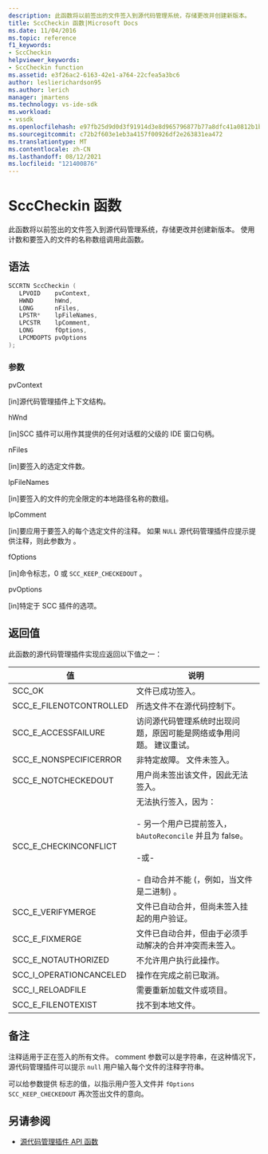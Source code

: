 ```yaml
---
description: 此函数将以前签出的文件签入到源代码管理系统，存储更改并创建新版本。
title: SccCheckin 函数|Microsoft Docs
ms.date: 11/04/2016
ms.topic: reference
f1_keywords:
- SccCheckin
helpviewer_keywords:
- SccCheckin function
ms.assetid: e3f26ac2-6163-42e1-a764-22cfea5a3bc6
author: leslierichardson95
ms.author: lerich
manager: jmartens
ms.technology: vs-ide-sdk
ms.workload:
- vssdk
ms.openlocfilehash: e97fb25d9d0d3f91914d3e8d965796877b77a8dfc41a0812b1b6cc0a93aba794
ms.sourcegitcommit: c72b2f603e1eb3a4157f00926df2e263831ea472
ms.translationtype: MT
ms.contentlocale: zh-CN
ms.lasthandoff: 08/12/2021
ms.locfileid: "121400876"
---
```

# <a name="scccheckin-function"></a>SccCheckin 函数
此函数将以前签出的文件签入到源代码管理系统，存储更改并创建新版本。 使用计数和要签入的文件的名称数组调用此函数。

## <a name="syntax"></a>语法

```cpp
SCCRTN SccCheckin (
   LPVOID    pvContext,
   HWND      hWnd,
   LONG      nFiles,
   LPSTR*    lpFileNames,
   LPCSTR    lpComment,
   LONG      fOptions,
   LPCMDOPTS pvOptions
);
```

### <a name="parameters"></a>参数
 pvContext

[in]源代码管理插件上下文结构。

 hWnd

[in]SCC 插件可以用作其提供的任何对话框的父级的 IDE 窗口句柄。

 nFiles

[in]要签入的选定文件数。

 lpFileNames

[in]要签入的文件的完全限定的本地路径名称的数组。

 lpComment

[in]要应用于要签入的每个选定文件的注释。 如果 `NULL` 源代码管理插件应提示提供注释，则此参数为 。

 fOptions

[in]命令标志，0 或 `SCC_KEEP_CHECKEDOUT` 。

 pvOptions

[in]特定于 SCC 插件的选项。

## <a name="return-value"></a>返回值
 此函数的源代码管理插件实现应返回以下值之一：

|值|说明|
|-----------|-----------------|
|SCC_OK|文件已成功签入。|
|SCC_E_FILENOTCONTROLLED|所选文件不在源代码控制下。|
|SCC_E_ACCESSFAILURE|访问源代码管理系统时出现问题，原因可能是网络或争用问题。 建议重试。|
|SCC_E_NONSPECIFICERROR|非特定故障。 文件未签入。|
|SCC_E_NOTCHECKEDOUT|用户尚未签出该文件，因此无法签入。|
|SCC_E_CHECKINCONFLICT|无法执行签入，因为：<br /><br /> - 另一个用户已提前签入， `bAutoReconcile` 并且为 false。<br /><br /> -或-<br /><br /> - 自动合并不能 (，例如，当文件是二进制) 。|
|SCC_E_VERIFYMERGE|文件已自动合并，但尚未签入挂起的用户验证。|
|SCC_E_FIXMERGE|文件已自动合并，但由于必须手动解决的合并冲突而未签入。|
|SCC_E_NOTAUTHORIZED|不允许用户执行此操作。|
|SCC_I_OPERATIONCANCELED|操作在完成之前已取消。|
|SCC_I_RELOADFILE|需要重新加载文件或项目。|
|SCC_E_FILENOTEXIST|找不到本地文件。|

## <a name="remarks"></a>备注
 注释适用于正在签入的所有文件。 comment 参数可以是字符串，在这种情况下，源代码管理插件可以提示 `null` 用户输入每个文件的注释字符串。

 可以给参数提供 标志的值，以指示用户签入文件并 `fOptions` `SCC_KEEP_CHECKEDOUT` 再次签出文件的意向。

## <a name="see-also"></a>另请参阅
- [源代码管理插件 API 函数](../extensibility/source-control-plug-in-api-functions.md)
